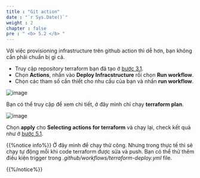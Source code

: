 ```yaml
---
title : "Git action"
date : "`r Sys.Date()`"
weight : 2
chapter : false
pre : " <b> 5.2 </b> "
---
```


Với việc provisioning infrastructure trên github action thì dễ hơn, bạn không cần phải chuẩn bị gì cả.

- Truy cập repository terraform bạn đã tạo ở [bước 3.1](../../3-setupGithub/3.1-createTerraformRepo/_index.vi.md).
- Chọn **Actions**, nhấn vào **Deploy Infracstructure** rồi chọn **Run workflow**.
- Chọn các tham số cần thiết cho nhu cầu của bạn và nhấn **run workflow**.

![image](/images/5-provisioning&Testing/5.2-gihubAction/001-gihubAction.png)

Bạn có thể truy cập để xem chi tiết, ở đây mình chỉ chạy **terraform plan**.

![image](/images/5-provisioning&Testing/5.2-gihubAction/002-gihubAction.png)

Chọn **apply** cho **Selecting actions for terraform** và chạy lại, check kết quả như ở [bước 5.1](../../5-provisioning&Testing/5.1-local/_index.vi.md).

{{%notice info%}}
Ở đây mình để chạy thử công. Nhưng trong thực tế thì sẽ chạy tự động mỗi khi code terraform được sửa và push. Bạn có thể thử thêm điều kiện trigger trong *.github/workflows/terraform-deploy.yml* file.

{{%/notice%}}